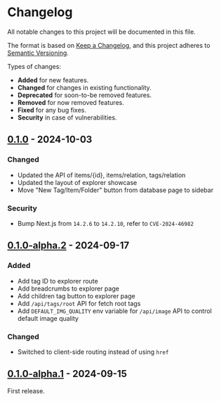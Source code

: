 # Changelog

All notable changes to this project will be documented in this file.

The format is based on [Keep a Changelog](https://keepachangelog.com/en/1.1.0/),
and this project adheres to [Semantic Versioning](https://semver.org/spec/v2.0.0.html).

Types of changes:

- **Added** for new features.
- **Changed** for changes in existing functionality.
- **Deprecated** for soon-to-be removed features.
- **Removed** for now removed features.
- **Fixed** for any bug fixes.
- **Security** in case of vulnerabilities.

<!-- ## Unreleased -->

## [0.1.0] - 2024-10-03

### Changed

- Updated the API of items/{id}, items/relation, tags/relation
- Updated the layout of explorer showcase
- Move "New Tag/Item/Folder" button from database page to sidebar

### Security

- Bump Next.js from `14.2.6` to `14.2.10`, refer to `CVE-2024-46982`

## [0.1.0-alpha.2] - 2024-09-17

### Added

- Add tag ID to explorer route
- Add breadcrumbs to explorer page
- Add children tag button to explorer page
- Add `/api/tags/root` API for fetch root tags
- Add `DEFAULT_IMG_QUALITY` env variable for `/api/image` API to control default image quality

### Changed

- Switched to client-side routing instead of using `href`

## [0.1.0-alpha.1] - 2024-09-15

First release.

[0.1.0]: https://github.com/ziteh/hie/releases/tag/v0.1.0
[0.1.0-alpha.2]: https://github.com/ziteh/hie/releases/tag/v0.1.0-alpha.2
[0.1.0-alpha.1]: https://github.com/ziteh/hie/releases/tag/v0.1.0-alpha.1
